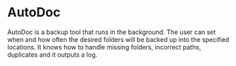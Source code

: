 # AutoDoc
 AutoDoc is a backup tool that runs in the background. The user can set when and how often the desired folders will be backed up into the specified locations. It knows how to handle missing folders, incorrect paths, duplicates and it outputs a log.
